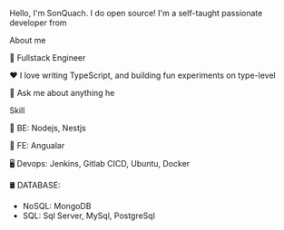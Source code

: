 Hello, I'm SonQuach. 
I do open source! I'm a self-taught passionate developer from

About me 

💼 Fullstack Engineer

❤️ I love writing TypeScript, and building fun experiments on type-level

💬 Ask me about anything he

Skill

📎 BE: Nodejs, Nestjs 

👤 FE: Angualar

🖥 Devops: Jenkins, Gitlab CICD, Ubuntu, Docker

🛢 DATABASE: 
  - NoSQL: MongoDB
  - SQL: Sql Server, MySql, PostgreSql

   

